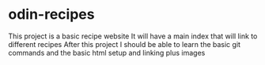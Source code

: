 # odin-recipes
This project is a basic recipe website
It will have a main index that will link to different recipes
After this project I should be able to learn the basic git commands and the basic html setup and linking plus images